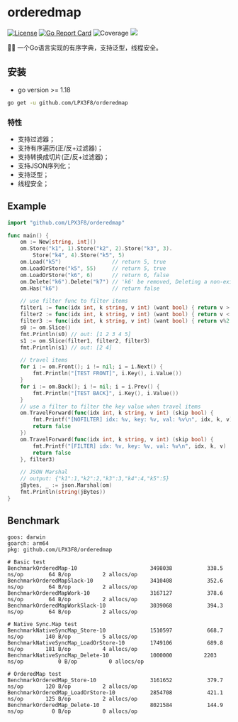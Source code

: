 # orderedmap
[![License](https://img.shields.io/badge/License-Apache%202.0-blue.svg)](https://opensource.org/licenses/Apache-2.0)
[![Go Report Card](https://goreportcard.com/badge/github.com/LPX3F8/orderedmap)](https://goreportcard.com/report/github.com/LPX3F8/orderedmap)
![Coverage](https://img.shields.io/badge/Coverage-94.4%25-brightgreen)
[![](https://img.shields.io/badge/README-中文-yellow.svg)](https://github.com/LPX3F8/orderedmap/blob/main/README_CN.md)

 🧑‍💻 一个Go语言实现的有序字典，支持泛型，线程安全。

## 安装
- go version >= 1.18
```bash
go get -u github.com/LPX3F8/orderedmap
```

### 特性
- 支持过滤器；
- 支持有序遍历(正/反+过滤器)；
- 支持转换成切片(正/反+过滤器)；
- 支持JSON序列化；
- 支持泛型；
- 线程安全；

## Example
```go
import "github.com/LPX3F8/orderedmap"

func main() {
	om := New[string, int]()
	om.Store("k1", 1).Store("k2", 2).Store("k3", 3).
		Store("k4", 4).Store("k5", 5)
	om.Load("k5")                // return 5, true
	om.LoadOrStore("k5", 55)     // return 5, true
	om.LoadOrStore("k6", 6)      // return 6, false
	om.Delete("k6").Delete("k7") // 'k6' be removed, Deleting a non-existent key will not report an error.
	om.Has("k6")                 // return false

	// use filter func to filter items
	filter1 := func(idx int, k string, v int) (want bool) { return v > 1 }
	filter2 := func(idx int, k string, v int) (want bool) { return v < 5 }
	filter3 := func(idx int, k string, v int) (want bool) { return v%2 == 0 }
	s0 := om.Slice()
	fmt.Println(s0) // out: [1 2 3 4 5]
	s1 := om.Slice(filter1, filter2, filter3)
	fmt.Println(s1) // out: [2 4]

	// travel items
	for i := om.Front(); i != nil; i = i.Next() {
		fmt.Println("[TEST FRONT]", i.Key(), i.Value())
	}
	for i := om.Back(); i != nil; i = i.Prev() {
		fmt.Println("[TEST BACK]", i.Key(), i.Value())
	}
	// use a filter to filter the key value when travel items
	om.TravelForward(func(idx int, k string, v int) (skip bool) {
		fmt.Printf("[NOFILTER] idx: %v, key: %v, val: %v\n", idx, k, v)
		return false
	})
	om.TravelForward(func(idx int, k string, v int) (skip bool) {
		fmt.Printf("[FILTER] idx: %v, key: %v, val: %v\n", idx, k, v)
		return false
	}, filter3)

	// JSON Marshal
	// output: {"k1":1,"k2":2,"k3":3,"k4":4,"k5":5}
	jBytes, _ := json.Marshal(om)
	fmt.Println(string(jBytes))
}
```

## Benchmark
```text
goos: darwin
goarch: arm64
pkg: github.com/LPX3F8/orderedmap

# Basic test
BenchmarkOrderedMap-10                   	 3498038	       338.5 ns/op	      64 B/op	       2 allocs/op
BenchmarkOrderedMapSlack-10              	 3410408	       352.6 ns/op	      64 B/op	       2 allocs/op
BenchmarkOrderedMapWork-10               	 3167127	       378.6 ns/op	      64 B/op	       2 allocs/op
BenchmarkOrderedMapWorkSlack-10          	 3039068	       394.3 ns/op	      64 B/op	       2 allocs/op

# Native Sync.Map test
BenchmarkNativeSyncMap_Store-10          	 1510597	       668.7 ns/op	     140 B/op	       5 allocs/op
BenchmarkNativeSyncMap_LoadOrStore-10    	 1749106	       689.8 ns/op	     181 B/op	       4 allocs/op
BenchmarkNativeSyncMap_Delete-10         	 1000000	      2203 ns/op	       0 B/op	       0 allocs/op

# OrderedMap test
BenchmarkOrderedMap_Store-10             	 3161652	       379.7 ns/op	     120 B/op	       2 allocs/op
BenchmarkOrderedMap_LoadOrStore-10       	 2854708	       421.1 ns/op	     125 B/op	       2 allocs/op
BenchmarkOrderedMap_Delete-10            	 8021584	       144.9 ns/op	       0 B/op	       0 allocs/op
```